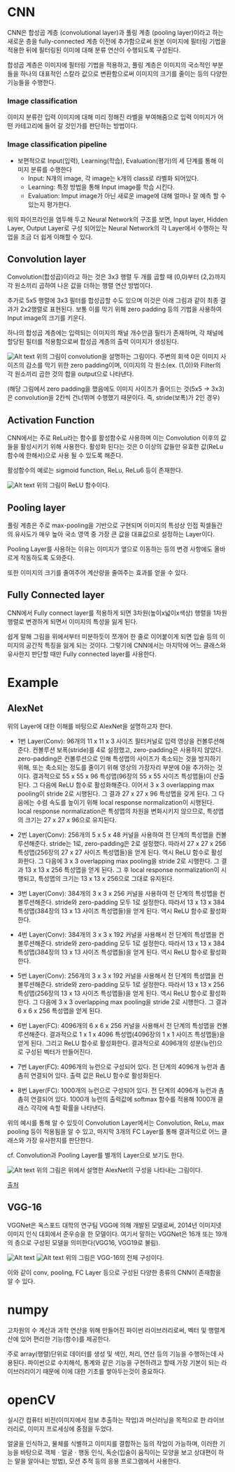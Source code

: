 # CNN
CNN은 합성곱 계층 (convolutional layer)과 풀링 계층 (pooling layer)이라고 하는 새로운 층을 fully-connected 계층 이전에 추가함으로써 원본 이미지에 필터링 기법을 적용한 뒤에 필터링된 이미에 대해 분류 연산이 수행되도록 구성된다.

합성곱 계층은 이미지에 필터링 기법을 적용하고, 풀링 계층은 이미지의 국소적인 부분들을 하나의 대표적인 스칼라 값으로 변환함으로써 이미지의 크기를 줄이는 등의 다양한 기능들을 수행한다.

### Image classification
이미지 분류란 입력 이미지에 대해 미리 정해진 라벨을 부여해줌으로 입력 이미지가 어떤 카테고리에 들어 갈 것인가를 판단하는 방법이다.

### Image classification pipeline
- 보편적으로 Input(입력), Learning(학습), Evaluation(평가)의 세 단계를 통해 이미지 분류를 수행한다
  - Input: N개의 image, 각 image는 k개의 class로 라벨화 되어있다.
  - Learning: 특정 방법을 통해 Input image를 학습 시킨다.
  - Evaluation: Imput image가 아닌 새로운 image에 대해 얼마나 잘 예측 할 수 있는지 평가한다.

위의 파이프라인을 염두해 두고 Neural Network의 구조를 보면, Input layer, Hidden Layer, Output Layer로 구성 되어있는 Neural Network의 각 Layer에서 수행하는 작업을 조금 더 쉽게 이해할 수 있다.

## Convolution layer
Convolution(합성곱)이라고 하는 것은 3x3 행렬 두 개를 곱할 때 (0,0)부터 (2,2)까지 각 원소끼리 곱하여 나온 값을 더하는 행렬 연산 방법이다.

추가로 5x5 행렬에 3x3 필터를 합성곱할 수도 있으며 이것은 아래 그림과 같이 최종 결과가 2x2행렬로 표현된다. 보통 이를 막기 위해 zero padding 등의 기법을 사용하여 Input image의 크기를 키운다.

하나의 합성곱 계층에는 입력되는 이미지의 채널 개수만큼 필터가 존재하며, 각 채널에 할당된 필터를 적용함으로써 합성곱 계층의 출력 이미지가 생성된다.

![Alt text](/img/conv.jpg)
위의 그림이 convolution을 설명하는 그림이다. 주변의 회색 0은 이미지 사이즈의 감소를 막기 위한 zero padding이며, 이미지의 각 원소(ex. (1,0))와 Filter의 각 원소끼리 곱한 것의 합을 output으로 나타낸다.

(해당 그림에서 zero padding을 했음에도 이미지 사이즈가 줄어드는 것(5x5 -> 3x3)은 convolution을 2칸씩 건너뛰며 수행했기 때문이다. 즉, stride(보폭)가 2인 경우)

## Activation Function
CNN에서는 주로 ReLu라는 함수를 활성함수로 사용하며 이는 Convolution 이후의 값들을 활성시키기 위해 사용한다. 활성화 된다는 것은 0 이상의 값들만 유효한 값(ReLu 함수에 한해서)으로 사용 될 수 있도록 해준다. 

활성함수의 예로는 sigmoid function, ReLu, ReLu6 등이 존재한다.

![Alt text](/img/ReLu.jpg)
위의 그림이 ReLU 함수이다.

## Pooling layer
풀링 계층은 주로 max-pooling을 기반으로 구현되며 이미지의 특성상 인접 픽셀들간의 유사도가 매우 높아 국소 영역 중 가장 큰 값을 대표값으로 설정하는 Layer이다.

Pooling Layer를 사용하는 이유는 이미지가 옆으로 이동하는 등의 변경 사항에도 올바르게 작동하도록 도와준다.

또한 이미지의 크기를 줄여주어 계산량을 줄여주는 효과를 얻을 수 있다.

## Fully Connected layer
CNN에서 Fully connect layer를 적용하게 되면 3차원(높이x넓이x색상) 행렬을 1차원 행렬로 변경하게 되면서 이미지의 특성을 잃게 된다. 

쉽게 말해 그림을 위에서부터 미분하듯이 쪼개어 한 줄로 이어붙이게 되면 입술 등의 이미지의 공간적 특징을 잃게 되는 것이다. 그렇기에 CNN에서는 마지막에 어느 클래스와 유사한지 판단할 때만 Fully connected layer를 사용한다.

# Example
## AlexNet
위의 Layer에 대한 이해를 바탕으로 AlexNet을 설명하고자 한다.

- 1번 Layer(Conv): 96개의 11 x 11 x 3 사이즈 필터커널로 입력 영상을 컨볼루션해준다. 컨볼루션 보폭(stride)를 4로 설정했고, zero-padding은 사용하지 않았다. zero-padding은 컨볼루션으로 인해 특성맵의 사이즈가 축소되는 것을 방지하기 위해, 또는 축소되는 정도를 줄이기 위해 영상의 가장자리 부분에 0을 추가하는 것이다. 결과적으로 55 x 55 x 96 특성맵(96장의 55 x 55 사이즈 특성맵들)이 산출된다. 그 다음에 ReLU 함수로 활성화해준다. 이어서 3 x 3 overlapping max pooling이 stride 2로 시행된다. 그 결과 27 x 27 x 96 특성맵을 갖게 된다. 그 다음에는 수렴 속도를 높이기 위해 local response normalization이 시행된다. local response normalization은 특성맵의 차원을 변화시키지 않으므로, 특성맵의 크기는 27 x 27 x 96으로 유지된다. 

- 2번 Layer(Conv): 256개의 5 x 5 x 48 커널을 사용하여 전 단계의 특성맵을 컨볼루션해준다. stride는 1로, zero-padding은 2로 설정했다. 따라서 27 x 27 x 256 특성맵(256장의 27 x 27 사이즈 특성맵들)을 얻게 된다. 역시 ReLU 함수로 활성화한다. 그 다음에 3 x 3 overlapping max pooling을 stride 2로 시행한다. 그 결과 13 x 13 x 256 특성맵을 얻게 된다. 그 후 local response normalization이 시행되고, 특성맵의 크기는 13 x 13 x 256으로 그대로 유지된다. 

- 3번 Layer(Conv): 384개의 3 x 3 x 256 커널을 사용하여 전 단계의 특성맵을 컨볼루션해준다. stride와 zero-padding 모두 1로 설정한다. 따라서 13 x 13 x 384 특성맵(384장의 13 x 13 사이즈 특성맵들)을 얻게 된다. 역시 ReLU 함수로 활성화한다.

- 4번 Layer(Conv): 384개의 3 x 3 x 192 커널을 사용해서 전 단계의 특성맵을 컨볼루션해준다. stride와 zero-padding 모두 1로 설정한다. 따라서 13 x 13 x 384 특성맵(384장의 13 x 13 사이즈 특성맵들)을 얻게 된다. 역시 ReLU 함수로 활성화한다. 

- 5번 Layer(Conv): 256개의 3 x 3 x 192 커널을 사용해서 전 단계의 특성맵을 컨볼루션해준다. stride와 zero-padding 모두 1로 설정한다. 따라서 13 x 13 x 256 특성맵(256장의 13 x 13 사이즈 특성맵들)을 얻게 된다. 역시 ReLU 함수로 활성화한다. 그 다음에 3 x 3 overlapping max pooling을 stride 2로 시행한다. 그 결과 6 x 6 x 256 특성맵을 얻게 된다. 

- 6번 Layer(FC): 4096개의 6 x 6 x 256 커널을 사용해서 전 단계의 특성맵을 컨볼루션해준다. 결과적으로 1 x 1 x 4096 특성맵(4096장의 1 x 1 사이즈 특성맵들)을 얻게 된다. 그리고 ReLU 함수로 활성화한다. 결과적으로 4096개의 성분(뉴런)으로 구성된 벡터가 만들어진다. 

- 7번 Layer(FC): 4096개의 뉴런으로 구성되어 있다. 전 단계의 4096개 뉴런과 촘촘히 연결되어 있다. 출력 값은 ReLU 함수로 활성화된다. 

- 8번 Layer(FC): 1000개의 뉴런으로 구성되어 있다. 전 단계의 4096개 뉴런과 촘촘히 연결되어 있다. 1000개 뉴런의 출력값에 softmax 함수를 적용해 1000개 클래스 각각에 속할 확률을 나타낸다. 

위의 예시를 통해 알 수 있듯이 Convolution Layer에서는 Convolution, ReLu, max pooling 등이 적용됨을 알 수 있고, 마지막 3개의 FC Layer를 통해 결과적으로 어느 클래스와 가장 유사한지를 판단한다.

cf. Convolution과 Pooling Layer를 별개의 Layer으로 보기도 한다.

![Alt text](/img/AlexNet.jpg)
위의 그림은 위에서 설명한 AlexNet의 구성을 나타내는 그림이다.

[출처](https://bskyvision.com/421) 

## VGG-16
VGGNet은 옥스포드 대학의 연구팀 VGG에 의해 개발된 모델로써, 2014년 이미지넷 이미지 인식 대회에서 준우승을 한 모델이다. 여기서 말하는 VGGNet은 16개 또는 19개의 층으로 구성된 모델을 의미한다(VGG16, VGG19로 불림).

![Alt text](/img/vgg16_1.jpg)
![Alt text](/img/vgg16_2.jpg)
위의 그림은 VGG-16의 전체 구성이다.

이와 같이 conv, pooling, FC Layer 등으로 구성된 다양한 종류의 CNN이 존재함을 알 수 있다.

# numpy
고차원의 수 계산과 과학 연산을 위해 만들어진 파이썬 라이브러리로써, 벡터 및 행렬계산에 있어 편리한 기능(함수)를 제공한다.

주로 array(행렬)단위로 데이터를 생성 및 색인, 처리, 연산 등의 기능을 수행하는데 사용된다. 파이썬으로 수치해석, 통계와 같은 기능을 구현하려고 할때 가장 기본이 되는 라이브러리이기 때문에 이에 대한 기초를 쌓아두는것이 중요하다.

# openCV
실시간 컴퓨터 비전(이미지에서 정보 추출하는 작업)과 머신러닝을 목적으로 한 라이브러리로, 이미지 프로세싱에 중점을 두었다.

얼굴을 인식하고, 물체를 식별하고 이미지를 결합하는 등의 작업이 가능하며, 이러한 기능을 바탕으로 객체ㆍ얼굴ㆍ행동 인식, 독순(입술이 움직이는 모양을 보고 상대편이 하는 말을 알아내는 방법), 모션 추적 등의 응용 프로그램에서 사용한다.